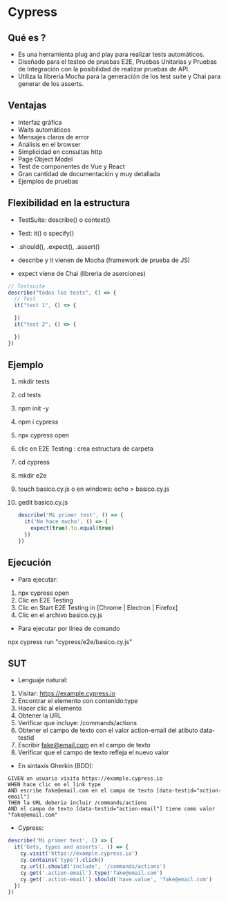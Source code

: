 # Cypress

## Qué es ?

* Es una herramienta plug and play para realizar tests automáticos.
* Diseñado para el testeo de pruebas E2E, Pruebas Unitarias y Pruebas de Integración con la posibilidad de realizar pruebas de API.
* Utiliza la librería Mocha para la generación de los test suite y Chai para generar de los asserts.

## Ventajas

* Interfaz gráfica
* Waits automáticos
* Mensajes claros de error
* Análisis en el browser
* Simplicidad en consultas http
* Page Object Model
* Test de componentes de Vue y React
* Gran cantidad de documentación y muy detallada
* Ejemplos de pruebas

## Flexibilidad en la estructura

* TestSuite: describe() o context()
* Test: it() o specify()
* .should(), .expect(), .assert()  

* describe y it vienen de Mocha (framework de prueba de JS)
* expect viene de Chai (libreria de aserciones)

```js
// Testsuite
describe("todos los tests", () => {
  // Test
  it("test 1", () => {

  })
  it("test 2", () => {

  })
})
```

## Ejemplo

1. mkdir tests
1. cd tests
1. npm init -y
1. npm i cypress
1. npx cypress open
1. clic en E2E Testing : crea estructura de carpeta
1. cd cypress
1. mkdir e2e
1. touch basico.cy.js  o  en windows: echo > basico.cy.js
1. gedit basico.cy.js

    ```js
    describe('Mi primer test', () => {
      it('No hace mucho', () => {
        expect(true).to.equal(true)
      })
    })
    ```

## Ejecución

* Para ejecutar:

1. npx cypress open
2. Clic en E2E Testing
3. Clic en Start E2E Testing in [Chrome | Electron | Firefox]
4. Clic en el archivo basico.cy.js

* Para ejecutar por línea de comando

npx cypress run "cypress/e2e/basico.cy.js"

## SUT

* Lenguaje natural:

1. Visitar: https://example.cypress.io
1. Encontrar el elemento con contenido:type
1. Hacer clic al elemento
1. Obtener la URL
1. Verificar que incluye: /commands/actions
1. Obtener el campo de texto con el valor action-email del atibuto data-testid
1. Escribir fake@email.com en el campo de texto
1. Verificar que el campo de texto refleja el nuevo valor

* En sintaxis Gherkin (BDD):

```gherkin
GIVEN un usuario visita https://example.cypress.io
WHEN hace clic en el link type
AND escribe fake@email.com en el campo de texto [data-testid="action-email"]
THEN la URL deberia incluir /commands/actions
AND el campo de texto [data-testid="action-email"] tiene como valor "fake@email.com"
```

* Cypress:

```js
describe('Mi primer test', () => {
  it('Gets, types and asserts', () => {
    cy.visit('https://example.cypress.io')
    cy.contains('type').click()
    cy.url().should('include', '/commands/actions')
    cy.get('.action-email').type('fake@email.com')
    cy.get('.action-email').should('have.value', 'fake@email.com')
  })
})
```
